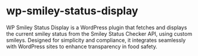 # wp-smiley-status-display
WP Smiley Status Display is a WordPress plugin that fetches and displays the current smiley status from the Smiley Status Checker API, using custom smileys. Designed for simplicity and compliance, it integrates seamlessly with WordPress sites to enhance transparency in food safety.
